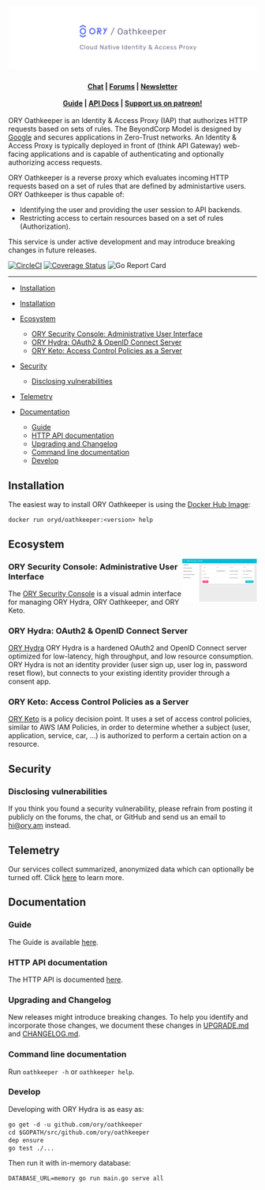 <h1 align="center"><img src="./docs/images/banner_oathkeeper.png" alt="ORY Oathkeeper - Cloud Native Identity & Access Proxy"></h1>

<h4 align="center">
    <a href="https://discord.gg/PAMQWkr">Chat</a> |
    <a href="https://community.ory.am/">Forums</a> |
    <a href="http://eepurl.com/bKT3N9">Newsletter</a><br/><br/>
    <a href="https://www.ory.sh/docs/2-oathkeeper/">Guide</a> |
    <a href="https://www.ory.sh/docs/api/oathkeeper">API Docs</a> |
    <a href="https://patreon.com/user?u=4298803">Support us on patreon!</a>
</h4>

ORY Oathkeeper is an Identity & Access Proxy (IAP) that authorizes HTTP requests based on sets of rules. The BeyondCorp
Model is designed by [Google](https://cloud.google.com/beyondcorp/) and secures applications in Zero-Trust networks.
An Identity & Access Proxy is typically deployed in front of (think API Gateway) web-facing applications and is capable
of authenticating and optionally authorizing access requests.

ORY Oathkeeper is a reverse proxy which evaluates incoming HTTP requests based on a set of rules that are defined
by administartive users. ORY Oathkeeper is thus capable of:

* Identifying the user and providing the user session to API backends.
* Restricting access to certain resources based on a set of rules (Authorization).

This service is under active development and may introduce breaking changes in future releases.

[![CircleCI](https://circleci.com/gh/ory/oathkeeper.svg?style=shield&circle-token=eb458bf636326d41674141b6bbfa475a39c9db1e)](https://circleci.com/gh/ory/oathkeeper)
[![Coverage Status](https://coveralls.io/repos/github/ory/oathkeeper/badge.svg?branch=master)](https://coveralls.io/github/ory/oathkeeper?branch=master)
![Go Report Card](https://goreportcard.com/badge/github.com/ory/oathkeeper)

---

<!-- START doctoc generated TOC please keep comment here to allow auto update -->
<!-- DON'T EDIT THIS SECTION, INSTEAD RE-RUN doctoc TO UPDATE -->
- [Installation](#installation)

- [Installation](#installation)
- [Ecosystem](#ecosystem)
  - [ORY Security Console: Administrative User Interface](#ory-security-console-administrative-user-interface)
  - [ORY Hydra: OAuth2 & OpenID Connect Server](#ory-hydra-oauth2-&-openid-connect-server)
  - [ORY Keto: Access Control Policies as a Server](#ory-keto-access-control-policies-as-a-server)
- [Security](#security)
  - [Disclosing vulnerabilities](#disclosing-vulnerabilities)
- [Telemetry](#telemetry)
- [Documentation](#documentation)
  - [Guide](#guide)
  - [HTTP API documentation](#http-api-documentation)
  - [Upgrading and Changelog](#upgrading-and-changelog)
  - [Command line documentation](#command-line-documentation)
  - [Develop](#develop)

<!-- END doctoc generated TOC please keep comment here to allow auto update -->

## Installation

The easiest way to install ORY Oathkeeper is using the [Docker Hub Image](https://hub.docker.com/r/oryd/oathkeeper/):

```
docker run oryd/oathkeeper:<version> help
```

## Ecosystem

<a href="https://console.ory.am/auth/login">
    <img align="right" width="30%" src="docs/images/sec-console.png" alt="ORY Security Console">
</a>

### ORY Security Console: Administrative User Interface

The [ORY Security Console](https://console.ory.am/auth/login) is a visual admin interface for managing ORY Hydra,
ORY Oathkeeper, and ORY Keto.

### ORY Hydra: OAuth2 & OpenID Connect Server

[ORY Hydra](https://github.com/ory/hydra) ORY Hydra is a hardened OAuth2 and OpenID Connect server optimized
for low-latency, high throughput, and low resource consumption. ORY Hydra is not an identity provider
(user sign up, user log in, password reset flow), but connects to your existing identity provider through a consent app.

### ORY Keto: Access Control Policies as a Server

[ORY Keto](https://github.com/ory/keto) is a policy decision point. It uses a set of access control policies, similar
to AWS IAM Policies, in order to determine whether a subject (user, application, service, car, ...) is authorized to
perform a certain action on a resource.

## Security

### Disclosing vulnerabilities

If you think you found a security vulnerability, please refrain from posting it publicly on the forums, the chat, or GitHub
and send us an email to [hi@ory.am](mailto:hi@ory.am) instead.

## Telemetry

Our services collect summarized, anonymized data which can optionally be turned off. Click
[here](https://www.ory.sh/docs/1-hydra/9-telemetry) to learn more.

## Documentation

### Guide

The Guide is available [here](https://www.ory.sh/docs/2-oathkeeper/).

### HTTP API documentation

The HTTP API is documented [here](https://www.ory.sh/docs/api/oathkeeper).

### Upgrading and Changelog

New releases might introduce breaking changes. To help you identify and incorporate those changes, we document these
changes in [UPGRADE.md](./UPGRADE.md) and [CHANGELOG.md](./CHANGELOG.md).

### Command line documentation

Run `oathkeeper -h` or `oathkeeper help`.

### Develop

Developing with ORY Hydra is as easy as:

```
go get -d -u github.com/ory/oathkeeper
cd $GOPATH/src/github.com/ory/oathkeeper
dep ensure
go test ./...
```

Then run it with in-memory database:

```
DATABASE_URL=memory go run main.go serve all
```
